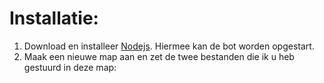 # Installatie:
1. Download en installeer [Nodejs](https://nodejs.org/en/download). Hiermee kan de bot worden opgestart.
2. Maak een nieuwe map aan en zet de twee bestanden die ik u heb gestuurd in deze map:

